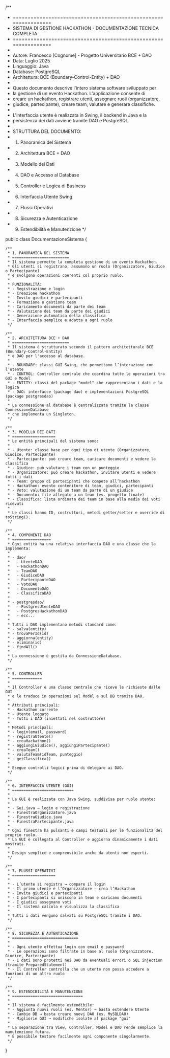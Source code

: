 /**
 * ================================================================
 * SISTEMA DI GESTIONE HACKATHON - DOCUMENTAZIONE TECNICA COMPLETA
 * ================================================================
 *
 * Autore: Francesco [Cognome] - Progetto Universitario BCE + DAO
 * Data: Luglio 2025
 * Linguaggio: Java
 * Database: PostgreSQL
 * Architettura: BCE (Boundary-Control-Entity) + DAO
 *
 * Questo documento descrive l'intero sistema software sviluppato per
 * la gestione di un evento Hackathon. L'applicazione consente di
 * creare un hackathon, registrare utenti, assegnare ruoli (organizzatore,
 * giudice, partecipante), creare team, valutare e generare classifiche.
 * 
 * L'interfaccia utente è realizzata in Swing, il backend in Java e la
 * persistenza dei dati avviene tramite DAO e PostgreSQL.
 *
 * STRUTTURA DEL DOCUMENTO:
 * 1. Panoramica del Sistema
 * 2. Architettura BCE + DAO
 * 3. Modello dei Dati
 * 4. DAO e Accesso al Database
 * 5. Controller e Logica di Business
 * 6. Interfaccia Utente Swing
 * 7. Flussi Operativi
 * 8. Sicurezza e Autenticazione
 * 9. Estendibilità e Manutenzione
 */

public class DocumentazioneSistema {

    /**
     * 1. PANORAMICA DEL SISTEMA
     * =========================
     * Il sistema permette la completa gestione di un evento Hackathon.
     * Gli utenti si registrano, assumono un ruolo (Organizzatore, Giudice o Partecipante)
     * e svolgono operazioni coerenti col proprio ruolo.
     * 
     * FUNZIONALITÀ:
     * - Registrazione e login
     * - Creazione hackathon
     * - Invito giudici e partecipanti
     * - Formazione e gestione team
     * - Caricamento documenti da parte dei team
     * - Valutazione dei team da parte dei giudici
     * - Generazione automatica della classifica
     * - Interfaccia semplice e adatta a ogni ruolo
     */

    /**
     * 2. ARCHITETTURA BCE + DAO
     * =========================
     * Il sistema è strutturato secondo il pattern architetturale BCE (Boundary-Control-Entity)
     * e DAO per l'accesso al database.
     * 
     * - BOUNDARY: classi GUI Swing, che permettono l’interazione con l’utente
     * - CONTROL: Controller centrale che coordina tutte le operazioni tra GUI e Model
     * - ENTITY: classi del package "model" che rappresentano i dati e la logica
     * - DAO: interfacce (package dao) e implementazioni PostgreSQL (package postgresdao)
     * 
     * La connessione al database è centralizzata tramite la classe ConnessioneDatabase
     * che implementa un Singleton.
     */

    /**
     * 3. MODELLO DEI DATI
     * ===================
     * Le entità principali del sistema sono:
     * 
     * - Utente: classe base per ogni tipo di utente (Organizzatore, Giudice, Partecipante)
     * - Partecipante: può creare team, caricare documenti e vedere la classifica
     * - Giudice: può valutare i team con un punteggio
     * - Organizzatore: può creare hackathon, invitare utenti e vedere tutti i dati
     * - Team: gruppo di partecipanti che compete all’hackathon
     * - Hackathon: evento contenitore di team, giudici, partecipanti
     * - Voto: valutazione di un team da parte di un giudice
     * - Documento: file allegato a un team (es. progetto finale)
     * - Classifica: lista ordinata dei team in base alla media dei voti ricevuti
     * 
     * Le classi hanno ID, costruttori, metodi getter/setter e override di toString().
     */

    /**
     * 4. COMPONENTI DAO
     * =================
     * Ogni entità ha una relativa interfaccia DAO e una classe che la implementa:
     * 
     * - dao/
     *   - UtenteDAO
     *   - HackathonDAO
     *   - TeamDAO
     *   - GiudiceDAO
     *   - PartecipanteDAO
     *   - VotoDAO
     *   - DocumentoDAO
     *   - ClassificaDAO
     * 
     * - postgresdao/
     *   - PostgresUtenteDAO
     *   - PostgresHackathonDAO
     *   - ecc...
     * 
     * Tutti i DAO implementano metodi standard come:
     * - salva(entity)
     * - trovaPerId(id)
     * - aggiorna(entity)
     * - elimina(id)
     * - findAll()
     * 
     * La connessione è gestita da ConnessioneDatabase.
     */

    /**
     * 5. CONTROLLER
     * =============
     * 
     * Il Controller è una classe centrale che riceve le richieste dalle GUI
     * e le traduce in operazioni sul Model e sul DB tramite DAO.
     * 
     * Attributi principali:
     * - Hackathon corrente
     * - Utente loggato
     * - Tutti i DAO (iniettati nel costruttore)
     * 
     * Metodi principali:
     * - login(email, password)
     * - registraUtente()
     * - creaHackathon()
     * - aggiungiGiudice(), aggiungiPartecipante()
     * - creaTeam()
     * - valutaTeam(idTeam, punteggio)
     * - getClassifica()
     * 
     * Esegue controlli logici prima di delegare ai DAO.
     */

    /**
     * 6. INTERFACCIA UTENTE (GUI)
     * ===========================
     * 
     * La GUI è realizzata con Java Swing, suddivisa per ruolo utente:
     * 
     * - Gui.java → login e registrazione
     * - FinestraOrganizzatore.java
     * - FinestraGiudice.java
     * - FinestraPartecipante.java
     * 
     * Ogni finestra ha pulsanti e campi testuali per le funzionalità del proprio ruolo.
     * La GUI è collegata al Controller e aggiorna dinamicamente i dati mostrati.
     * 
     * Design semplice e comprensibile anche da utenti non esperti.
     */

    /**
     * 7. FLUSSI OPERATIVI
     * ===================
     * 
     * - L’utente si registra → compare il login
     * - Il primo utente è l’Organizzatore → crea l’Hackathon
     * - Invita giudici e partecipanti
     * - I partecipanti si uniscono in team e caricano documenti
     * - I giudici assegnano voti
     * - Il sistema calcola e visualizza la classifica
     * 
     * Tutti i dati vengono salvati su PostgreSQL tramite i DAO.
     */

    /**
     * 8. SICUREZZA E AUTENTICAZIONE
     * =============================
     * 
     * - Ogni utente effettua login con email e password
     * - Le operazioni sono filtrate in base al ruolo (Organizzatore, Giudice, Partecipante)
     * - I dati sono protetti nei DAO da eventuali errori o SQL injection (tramite PreparedStatement)
     * - Il Controller controlla che un utente non possa accedere a funzioni di un altro ruolo
     */

    /**
     * 9. ESTENDIBILITÀ E MANUTENZIONE
     * ===============================
     * 
     * Il sistema è facilmente estendibile:
     * - Aggiunta nuovi ruoli (es. Mentor) → basta estendere Utente
     * - Cambio DB → basta creare nuovi DAO (es. MySQLDAO)
     * - Migliorie GUI → modifiche isolate al package "gui"
     * 
     * La separazione tra View, Controller, Model e DAO rende semplice la manutenzione futura.
     * È possibile testare facilmente ogni componente singolarmente.
     */
}

